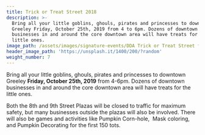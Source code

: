 ```yaml
---
title: Trick or Treat Street 2018
description: >-
  Bring all your little goblins, ghouls, pirates and princesses to downtown
  Greeley Friday, October 25th, 2019 from 4 to 6pm. Dozens of downtown
  businesses in and around the core downtown area will have treats for the
  little ones.
image_path: /assets/images/signature-events/DDA Trick or Treat Street flyer.jpg
header_image_path: 'https://unsplash.it/1400/200/?random'
weight_number: 7
---
```


Bring all your little goblins, ghouls, pirates and princesses to downtown Greeley **Friday, October 25th, 2019** from 4-6pm. Dozens of downtown businesses in and around the core downtown area will have treats for the little ones.

Both the 8th and 9th Street Plazas will be closed to traffic for maximum safety, but many businesses outside the plazas will also be involved. There will also be games and activities like Pumpkin Corn-hole,  Mask coloring, and Pumpkin Decorating for the first 150 tots.